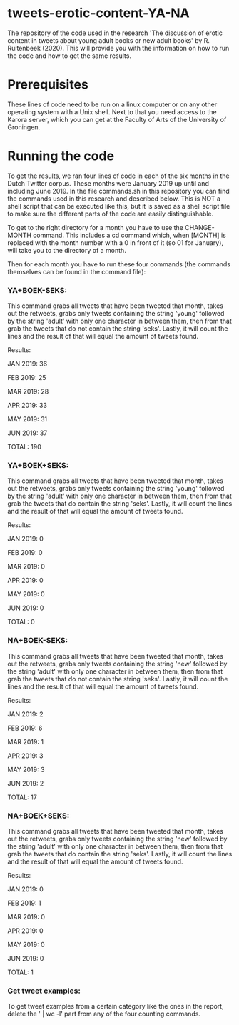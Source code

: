 # tweets-erotic-content-YA-NA
The repository of the code used in the research 'The discussion of erotic content in tweets about young adult books or new adult books' by R. Ruitenbeek (2020). This will provide you with the information on how to run the code and how to get the same results.
# Prerequisites
These lines of code need to be run on a linux computer or on any other operating system with a Unix shell. Next to that you need access to the Karora server, which you can get at the Faculty of Arts of the University of Groningen.
# Running the code
To get the results, we ran four lines of code in each of the six months in the Dutch Twitter corpus. These months were January 2019 up until and including June 2019. In the file commands.sh in this repository you can find the commands used in this research and described below. This is NOT a shell script that can be executed like this, but it is saved as a shell script file to make sure the different parts of the code are easily distinguishable.

To get to the right directory for a month you have to use the CHANGE-MONTH command. This includes a cd command which, when [MONTH] is replaced with the month number with a 0 in front of it (so 01 for January), will take you to the directory of a month.

Then for each month you have to run these four commands (the commands themselves can be found in the command file):


### YA+BOEK-SEKS:

This command grabs all tweets that have been tweeted that month, takes out the retweets, grabs only tweets containing the string 'young' followed by the string 'adult' with only one character in between them, then from that grab the tweets that do not contain the string 'seks'. Lastly, it will count the lines and the result of that will equal the amount of tweets found.

Results:

JAN 2019: 36

FEB 2019: 25

MAR 2019: 28

APR 2019: 33

MAY 2019: 31

JUN 2019: 37

TOTAL: 190

### YA+BOEK+SEKS:

This command grabs all tweets that have been tweeted that month, takes out the retweets, grabs only tweets containing the string 'young' followed by the string 'adult' with only one character in between them, then from that grab the tweets that do contain the string 'seks'. Lastly, it will count the lines and the result of that will equal the amount of tweets found.

Results:

JAN 2019: 0

FEB 2019: 0

MAR 2019: 0

APR 2019: 0

MAY 2019: 0

JUN 2019: 0

TOTAL: 0

### NA+BOEK-SEKS:

This command grabs all tweets that have been tweeted that month, takes out the retweets, grabs only tweets containing the string 'new' followed by the string 'adult' with only one character in between them, then from that grab the tweets that do not contain the string 'seks'. Lastly, it will count the lines and the result of that will equal the amount of tweets found.

Results:

JAN 2019: 2

FEB 2019: 6

MAR 2019: 1

APR 2019: 3

MAY 2019: 3

JUN 2019: 2

TOTAL: 17

### NA+BOEK+SEKS:

This command grabs all tweets that have been tweeted that month, takes out the retweets, grabs only tweets containing the string 'new' followed by the string 'adult' with only one character in between them, then from that grab the tweets that do contain the string 'seks'. Lastly, it will count the lines and the result of that will equal the amount of tweets found.

Results:

JAN 2019: 0

FEB 2019: 1

MAR 2019: 0

APR 2019: 0

MAY 2019: 0

JUN 2019: 0

TOTAL: 1

### Get tweet examples:

To get tweet examples from a certain category like the ones in the report, delete the ' | wc -l' part from any of the four counting commands.
